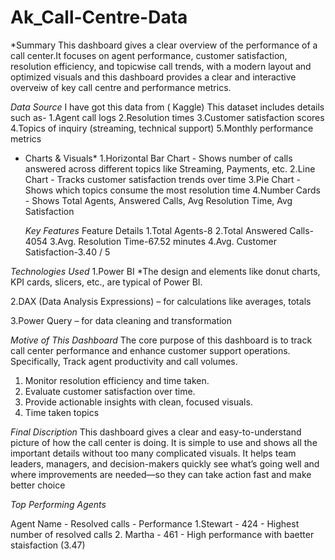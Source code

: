 # Ak_Call-Centre-Data

*Summary
This dashboard gives a clear overview of the performance of a call center.It focuses on agent performance, customer satisfaction, resolution efficiency, and topicwise call trends, with a modern layout and optimized visuals and this dashboard provides a clear and interactive overveiw of key call centre and performance metrics.

*Data Source*
I have got this data from ( Kaggle) 
This dataset includes details such as-
1.Agent call logs
2.Resolution times
3.Customer satisfaction scores
4.Topics of inquiry (streaming, technical support)
5.Monthly performance metrics

* Charts & Visuals*
  1.Horizontal Bar Chart - Shows number of calls answered across different topics like Streaming, Payments, etc.
	2.Line Chart	- Tracks customer satisfaction trends over time
  3.Pie Chart - Shows which topics consume the most resolution time
  4.Number Cards	- Shows Total Agents, Answered Calls, Avg Resolution Time, Avg Satisfaction

  *Key Features*
  Feature	Details
1.Total Agents-8
2.Total Answered Calls-4054
3.Avg. Resolution Time-67.52 minutes
4.Avg. Customer Satisfaction-3.40 / 5

 *Technologies Used*
1.Power BI 
   *The design and elements like donut charts, KPI cards, slicers, etc., are typical of Power BI.

2.DAX (Data Analysis Expressions) – for calculations like averages, totals

3.Power Query – for data cleaning and transformation

   *Motive of This Dashboard*
The core purpose of this dashboard is to track call center performance and enhance customer support operations. Specifically,
Track agent productivity and call volumes.
1. Monitor resolution efficiency and time taken.
2. Evaluate customer satisfaction over time.
3. Provide actionable insights with clean, focused
visuals.
4. Time taken topics

*Final Discription*
This dashboard gives a clear and easy-to-understand picture of how the call center is doing. It is simple to use and shows all the important details without too many complicated visuals. It helps team leaders, managers, and decision-makers quickly see what’s going well and where improvements are needed—so they can take action fast and make better choice



*Top Performing Agents*

Agent Name  -   Resolved calls   -   Performance 
1.Stewart   -     424            -   Highest number of resolved  calls 
2. Martha   -     461            -   High performance with baetter staisfaction (3.47)


